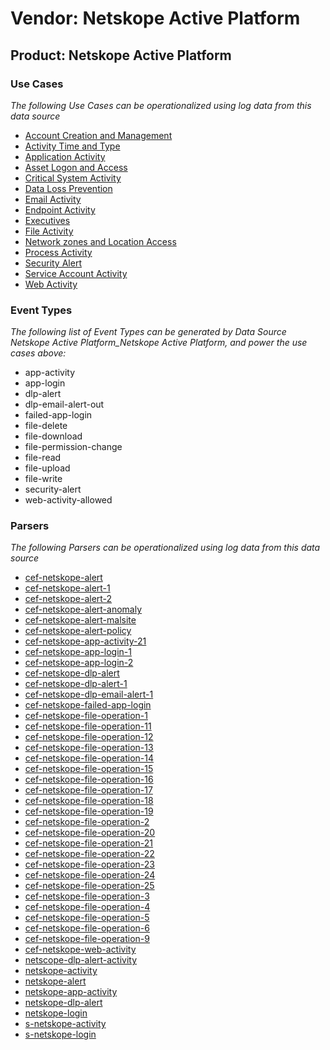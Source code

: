 Vendor: Netskope Active Platform
================================
Product: Netskope Active Platform
---------------------------------

### Use Cases

_The following Use Cases can be operationalized using log data from this data source_

* [Account Creation and Management](usecase_account_creation_and_management.md)
* [Activity Time  and Type](usecase_activity_time__and_type.md)
* [Application Activity](usecase_application_activity.md)
* [Asset Logon and Access](usecase_asset_logon_and_access.md)
* [Critical System Activity](usecase_critical_system_activity.md)
* [Data Loss Prevention](usecase_data_loss_prevention.md)
* [Email Activity](usecase_email_activity.md)
* [Endpoint Activity](usecase_endpoint_activity.md)
* [Executives](usecase_executives.md)
* [File Activity](usecase_file_activity.md)
* [Network zones and Location Access](usecase_network_zones_and_location_access.md)
* [Process Activity](usecase_process_activity.md)
* [Security Alert](usecase_security_alert.md)
* [Service Account Activity](usecase_service_account_activity.md)
* [Web Activity](usecase_web_activity.md)


### Event Types

_The following list of Event Types can be generated by Data Source Netskope Active Platform_Netskope Active Platform, and power the use cases above:_

- app-activity
- app-login
- dlp-alert
- dlp-email-alert-out
- failed-app-login
- file-delete
- file-download
- file-permission-change
- file-read
- file-upload
- file-write
- security-alert
- web-activity-allowed


### Parsers

_The following Parsers can be operationalized using log data from this data source_

* [cef-netskope-alert](parserContent_cef-netskope-alert.md)
* [cef-netskope-alert-1](parserContent_cef-netskope-alert-1.md)
* [cef-netskope-alert-2](parserContent_cef-netskope-alert-2.md)
* [cef-netskope-alert-anomaly](parserContent_cef-netskope-alert-anomaly.md)
* [cef-netskope-alert-malsite](parserContent_cef-netskope-alert-malsite.md)
* [cef-netskope-alert-policy](parserContent_cef-netskope-alert-policy.md)
* [cef-netskope-app-activity-21](parserContent_cef-netskope-app-activity-21.md)
* [cef-netskope-app-login-1](parserContent_cef-netskope-app-login-1.md)
* [cef-netskope-app-login-2](parserContent_cef-netskope-app-login-2.md)
* [cef-netskope-dlp-alert](parserContent_cef-netskope-dlp-alert.md)
* [cef-netskope-dlp-alert-1](parserContent_cef-netskope-dlp-alert-1.md)
* [cef-netskope-dlp-email-alert-1](parserContent_cef-netskope-dlp-email-alert-1.md)
* [cef-netskope-failed-app-login](parserContent_cef-netskope-failed-app-login.md)
* [cef-netskope-file-operation-1](parserContent_cef-netskope-file-operation-1.md)
* [cef-netskope-file-operation-11](parserContent_cef-netskope-file-operation-11.md)
* [cef-netskope-file-operation-12](parserContent_cef-netskope-file-operation-12.md)
* [cef-netskope-file-operation-13](parserContent_cef-netskope-file-operation-13.md)
* [cef-netskope-file-operation-14](parserContent_cef-netskope-file-operation-14.md)
* [cef-netskope-file-operation-15](parserContent_cef-netskope-file-operation-15.md)
* [cef-netskope-file-operation-16](parserContent_cef-netskope-file-operation-16.md)
* [cef-netskope-file-operation-17](parserContent_cef-netskope-file-operation-17.md)
* [cef-netskope-file-operation-18](parserContent_cef-netskope-file-operation-18.md)
* [cef-netskope-file-operation-19](parserContent_cef-netskope-file-operation-19.md)
* [cef-netskope-file-operation-2](parserContent_cef-netskope-file-operation-2.md)
* [cef-netskope-file-operation-20](parserContent_cef-netskope-file-operation-20.md)
* [cef-netskope-file-operation-21](parserContent_cef-netskope-file-operation-21.md)
* [cef-netskope-file-operation-22](parserContent_cef-netskope-file-operation-22.md)
* [cef-netskope-file-operation-23](parserContent_cef-netskope-file-operation-23.md)
* [cef-netskope-file-operation-24](parserContent_cef-netskope-file-operation-24.md)
* [cef-netskope-file-operation-25](parserContent_cef-netskope-file-operation-25.md)
* [cef-netskope-file-operation-3](parserContent_cef-netskope-file-operation-3.md)
* [cef-netskope-file-operation-4](parserContent_cef-netskope-file-operation-4.md)
* [cef-netskope-file-operation-5](parserContent_cef-netskope-file-operation-5.md)
* [cef-netskope-file-operation-6](parserContent_cef-netskope-file-operation-6.md)
* [cef-netskope-file-operation-9](parserContent_cef-netskope-file-operation-9.md)
* [cef-netskope-web-activity](parserContent_cef-netskope-web-activity.md)
* [netscope-dlp-alert-activity](parserContent_netscope-dlp-alert-activity.md)
* [netskope-activity](parserContent_netskope-activity.md)
* [netskope-alert](parserContent_netskope-alert.md)
* [netskope-app-activity](parserContent_netskope-app-activity.md)
* [netskope-dlp-alert](parserContent_netskope-dlp-alert.md)
* [netskope-login](parserContent_netskope-login.md)
* [s-netskope-activity](parserContent_s-netskope-activity.md)
* [s-netskope-login](parserContent_s-netskope-login.md)
